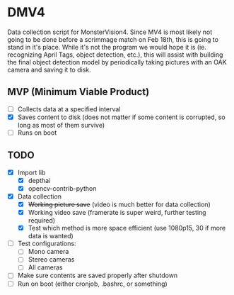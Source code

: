 # DMV4

Data collection script for MonsterVision4. Since MV4 is most likely not going to be done before a scrimmage match on Feb 18th, this is going to stand in it's place. While it's not the program we would hope it is (ie. recognizing April Tags, object detection, etc.), this will assist with building the final object detection model by periodically taking pictures with an OAK camera and saving it to disk.

## MVP (Minimum Viable Product)

- [ ] Collects data at a specified interval
- [x] Saves content to disk (does not matter if some content is corrupted, so long as most of them survive)
- [ ] Runs on boot

## TODO

- [x] Import lib
	- [x] depthai
	- [x] opencv-contrib-python
- [x] Data collection
	- [x] ~~Working picture save~~ (video is much better for data collection)
	- [x] Working video save (framerate is super weird, further testing required)
	- [x] Test which method is more space efficient (use 1080p15, 30 if more data is wanted)
- [ ] Test configurations:
	- [ ] Mono camera
	- [ ] Stereo cameras
	- [ ] All cameras
- [ ] Make sure contents are saved properly after shutdown
- [ ] Run on boot (either cronjob, .bashrc, or something)
